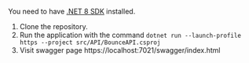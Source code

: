 You need to have [.NET 8 SDK](https://dotnet.microsoft.com/en-us/download/dotnet/8.0) installed.

1. Clone the repository.
2. Run the application with the command `dotnet run --launch-profile https --project src/API/BounceAPI.csproj`
3. Visit swagger page https://localhost:7021/swagger/index.html

